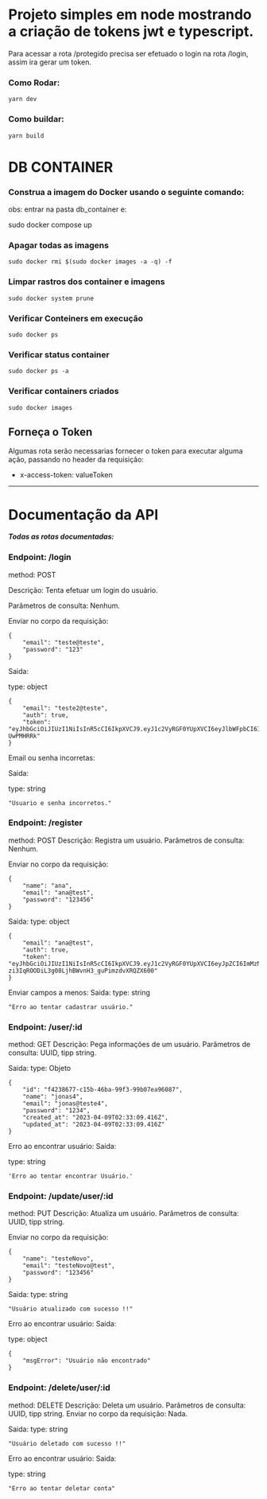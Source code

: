 # Projeto simples em node mostrando a criação de tokens jwt e typescript.

Para acessar a rota /protegido precisa ser efetuado o login na rota /login, assim ira gerar um token.

### Como Rodar:

    yarn dev

### Como buildar:

    yarn build


# DB CONTAINER

### Construa a imagem do Docker usando o seguinte comando:

obs: entrar na pasta db_container e:

   sudo docker compose up

### Apagar todas as imagens

    sudo docker rmi $(sudo docker images -a -q) -f

### Limpar rastros dos container e imagens

    sudo docker system prune

### Verificar Conteiners em execução

    sudo docker ps

### Verificar status container

    sudo docker ps -a


### Verificar containers criados

    sudo docker images

## Forneça o Token

Algumas rota serão necessarias fornecer o token para executar alguma ação, passando no header da requisição:

* x-access-token: valueToken

---

# Documentação da API

***Todas as rotas documentadas:***

###  Endpoint: /login

method: POST

Descrição: Tenta efetuar um login do usuário.

Parâmetros de consulta: Nenhum.

Enviar no corpo da requisição:
```
{
	"email": "teste@teste",
	"password": "123"
}
```

Saida:

type: object

```
{
	"email": "teste2@teste",
	"auth": true,
	"token": "eyJhbGciOiJIUzI1NiIsInR5cCI6IkpXVCJ9.eyJ1c2VyRGF0YUpXVCI6eyJlbWFpbCI6InRlc3RlMkB0ZXN0ZSIsInBhc3N3b3JkIjoiJDJiJDEwJEt1ZEpoZTM0VnFQcU5mT0JucTRxR09QNHBOVWhoWm1oY3YxRXhaZzJoSS4yZzZkSU5lYVVTIn0sImlhdCI6MTY4MDk5NTgxMiwiZXhwIjoxNjgwOTk3NjEyfQ.tpWBzbNbtKUeuk9o0seqfOIz3swG1_xW8m-UwPMHRRk"
}
```


Email ou senha incorretas:

Saida:

type: string
```
"Usuario e senha incorretos."
```

###  Endpoint: /register

method: POST
Descrição: Registra um usuário.
Parâmetros de consulta: Nenhum.

Enviar no corpo da requisição:
```
{
	"name": "ana",
	"email": "ana@test",
	"password": "123456"
}
```

Saida:
type: object

```
{
	"email": "ana@test",
	"auth": true,
	"token": "eyJhbGciOiJIUzI1NiIsInR5cCI6IkpXVCJ9.eyJ1c2VyRGF0YUpXVCI6eyJpZCI6ImMzNWRkOGQ1LTMwZDQtNGI0NS04ODQ2LTQwODM4MWFiNmVmNCIsIm5hbWUiOiJhbmEiLCJlbWFpbCI6ImFuYUB0ZXN0In0sImlhdCI6MTY4MDk5ODk0NCwiZXhwIjoxNjgxMDAwNzQ0fQ.t-zi3IqROODiL3g08LjhBWvnH3_guPimzdvXRQZX600"
}
```


Enviar campos a menos:
Saida:
type: string
```
"Erro ao tentar cadastrar usuário."
```

###  Endpoint: /user/:id

method: GET
Descrição: Pega informações de um usuário.
Parâmetros de consulta: UUID, tipp string.

Saida:
type: Objeto

```
{
	"id": "f4238677-c15b-46ba-99f3-99b07ea96087",
	"name": "jonas4",
	"email": "jonas@teste4",
	"password": "1234",
	"created_at": "2023-04-09T02:33:09.416Z",
	"updated_at": "2023-04-09T02:33:09.416Z"
}
```


Erro ao encontrar usuário:
Saida:

type: string
```
'Erro ao tentar encontrar Usuário.'
```

###  Endpoint: /update/user/:id

method: PUT
Descrição: Atualiza um usuário.
Parâmetros de consulta: UUID, tipp string.

Enviar no corpo da requisição:
```
{
	"name": "testeNovo",
	"email": "testeNovo@test",
	"password": "123456"
}
```

Saida:
type: string

```
"Usuário atualizado com sucesso !!"
```


Erro ao encontrar usuário:
Saida:

type: object
```
{
	"msgError": "Usuário não encontrado"
}
```

###  Endpoint: /delete/user/:id

method: DELETE
Descrição: Deleta um usuário.
Parâmetros de consulta: UUID, tipp string.
Enviar no corpo da requisição: Nada.

Saida:
type: string

```
"Usuário deletado com sucesso !!"
```

Erro ao encontrar usuário:
Saida:

type: string
```
"Erro ao tentar deletar conta"
```
